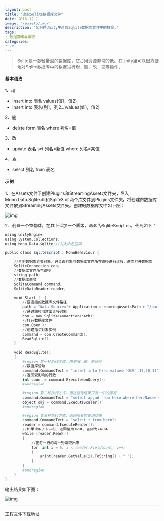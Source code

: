 ```yaml
---
layout: post
title: "读取Sqlite数据库文件"
date: 2016-12-1
image: '/assets/img/'
description: '如何在Unity中读取Sqlite数据库文件中的数据.'
tags:
- 数据存储与读取
categories:
- C#
---
```


> Sqlite是一款轻量型的数据库，它占用资源非常的低。在Unity里可以很方便地对Sqlite数据库中的数据进行增，删，改，查等操作。

#### 基本语法
1、增

* insert into 表名 values(值1，值2)
* insert into 表名(列1，列2...)values(值1，值2)

2、删

* delete form 表名 where 列名=值

3、改

* update 表名 set 列名=新值 where 列名=某值

4、查

* select 列名 from 表名

#### 示例
1、在Assets文件下创建Plugins和StreamingAssets文件夹，导入Mono.Data.Sqlite.dll和Sqlite3.dll两个库文件到Plugins文件夹，将创建的数据库文件放到StreamingAssets文件夹。创建的数据库文件如下图：

![img](http://bruceqi93.github.io/assets/img/SqliteTest01.png)

2、创建一个空物体，在其上添加一个脚本，命名为SqliteScript.cs，代码如下：

```s
using UnityEngine;
using System.Collections;
using Mono.Data.Sqlite;//引入命名空间

public class SqliteScript : MonoBehaviour {

    //声明数据库连接对象，通过该对象与数据库文件所在路径进行连接，进而打开数据库
    SqliteConnection con;
    //数据库文件所在路径
    string path;
    //数据库命令
    SqliteCommand command;
    SqliteDataReader reader;
	
	void Start () {
        //要连接的数据库文件路径
        path = "Data Source="+ Application.streamingAssetsPath + "/part01.sqlite";
        //通过路径创建出连接对象
        con = new SqliteConnection(path);
        //打开数据库文件
        con.Open();
        //创建指令对象实例
        command = con.CreateCommand();
        ReadSqlite();
	}
	
	void ReadSqlite()
    {
        #region 第一种执行方式，用于增，删，改操作
        //数据库语句
        command.CommandText = "insert into hero values('张三',10,20,1)";
        //返回受影响的行数
        int count = command.ExecuteNonQuery();
        #endregion

        #region 第二种执行方式，用在查询结果只有一个的情况
        command.CommandText = "select ap,ad from hero where heroName='张三'";
        object obj = command.ExecuteScalar();
        #endregion

        #region 第三种执行方式，返回所有的查询结果
        command.CommandText = "select * from hero";
        reader = command.ExecuteReader();
        //如果读取了下一行，返回值为TRUE，否则为FALSE
        while (reader.Read())
        {
            //把每一行的毎一列读取出来
            for (int i = 0; i < reader.FieldCount; i++)
            {
                print(reader.GetValue(i).ToString() + " ");
            }
        }
        #endregion
    }
}
```

输出结果如下图：

![img](http://bruceqi93.github.io/assets/img/SqliteTest02.png)

---
[工程文件下载地址](https://github.com/BruceQi93/Unity_SqliteTest)

